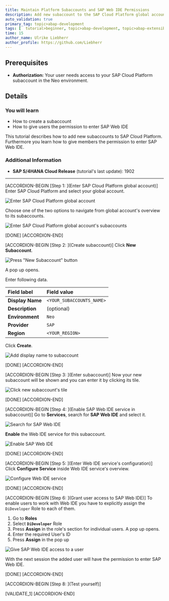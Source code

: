 ```yaml
---
title: Maintain Platform Subaccounts and SAP Web IDE Permissions
description: Add new subaccount to the SAP Cloud Platform global account and give permission to access SAP Web IDE to everyone.
auto_validation: true
primary_tag: topic>abap-development
tags: [  tutorial>beginner, topic>abap-development, topic>abap-extensibility ]
time: 15
author_name: Ulrike Liebherr
author_profile: https://github.com/Liebherr
---
```

 
## Prerequisites   
  - **Authorization:** Your user needs access to your SAP Cloud Platform subaccount in the Neo environment.

## Details
### You will learn
- How to create a subaccount
- How to give users the permission to enter SAP Web IDE

This tutorial describes how to add new subaccounts to SAP Cloud Platform. Furthermore you learn how to give members the permission to enter SAP Web IDE.

### Additional Information
- **SAP S/4HANA Cloud Release** (tutorial's last update): 1902

---

[ACCORDION-BEGIN [Step 1: ](Enter SAP Cloud Platform global account)]
Enter SAP Cloud Platform and select your global account.

![Enter SAP Cloud Platform global account](sapcp2globalAccount.png)

Choose one of the two options to navigate from global account's overview to its subaccounts.

![Enter SAP Cloud Platform global account's subaccounts](sapcp_globalAccountOverview2subaccounts.png)



[DONE]
[ACCORDION-END]

[ACCORDION-BEGIN [Step 2: ](Create subaccount)]
Click **New Subaccount**.

![Press "New Subaccount" button](sapcp_newSubaccountButton.png)

A pop up opens.

Enter following data.

| Field label | Field value |
|:------------|:------------|
| **Display Name** | `<YOUR_SUBACCOUNTS_NAME>`|
| **Description**| (optional) |
| **Environment**| `Neo` |
| **Provider** | `SAP` |
| **Region** | `<YOUR_REGION>` |

 Click **Create**.

![Add display name to subaccount](sapcp_newSubaccountPopUp.png)

[DONE]
[ACCORDION-END]

[ACCORDION-BEGIN [Step 3: ](Enter subaccount)]
Now your new subaccount will be shown and you can enter it by clicking its tile.

![Click new subaccount's tile](sapcp_subaccountTile.png)

[DONE]
[ACCORDION-END]

[ACCORDION-BEGIN [Step 4: ](Enable SAP Web IDE service in subaccount)]
Go to **Services**, search for **SAP Web IDE** and select it.

![Search for SAP Web IDE](sapcp_WebIDE_tileNotEnabled.png)

**Enable** the Web IDE service for this subaccount.

![Enable SAP Web IDE](sapcp_enableWebIDE.png)

[DONE]
[ACCORDION-END]

[ACCORDION-BEGIN [Step 5: ](Enter Web IDE service's configuration)]
Click **Configure Service** inside Web IDE service's overview.

![Configure Web IDE service](sapcp_configureWebIDE.png)

[DONE]
[ACCORDION-END]

[ACCORDION-BEGIN [Step 6: ](Grant user access to SAP Web IDE)]
To enable users to work with Web IDE you have to explicitly assign the `DiDeveloper` Role to each of them.

1. Go to **Roles**
2. Select **`DiDeveloper`** Role
3. Press **Assign** in the role's section for individual users. A pop up opens.
4. Enter the required User's ID
5. Press **Assign** in the pop up

![Give SAP Web IDE access to a user](sapcp_WebIDE_grantAccess.png)

With the next session the added user will have the permission to enter SAP Web IDE.

[DONE]
[ACCORDION-END]

[ACCORDION-BEGIN [Step 8: ](Test yourself)]

[VALIDATE_1]
[ACCORDION-END]
